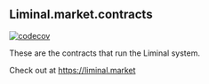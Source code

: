 ## Liminal.market.contracts
[![codecov](https://codecov.io/gh/liminal-market/liminal.market.contracts/branch/main/graph/badge.svg?token=EIDKTU8G29)](https://codecov.io/gh/liminal-market/liminal.market.contracts)

These are the contracts that run the Liminal system.

Check out at https://liminal.market
